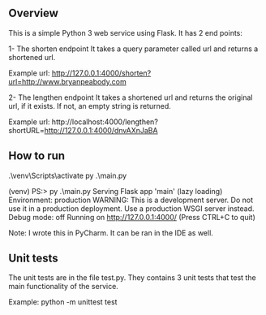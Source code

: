 ## Overview
This is a simple Python 3 web service using Flask. It has 2 end points:

1- The shorten endpoint
It takes a query parameter called url and returns a shortened url.

Example url: http://127.0.0.1:4000/shorten?url=http://www.bryanpeabody.com

2- The lengthen endpoint
It takes a shortened url and returns the original url, if it exists. If not, an empty string is returned.

Example url: http://localhost:4000/lengthen?shortURL=http://127.0.0.1:4000/dnvAXnJaBA
 
## How to run

.\venv\Scripts\activate
 py .\main.py

(venv) PS:> py .\main.py
 Serving Flask app 'main' (lazy loading)
 Environment: production
   WARNING: This is a development server. Do not use it in a production deployment.
   Use a production WSGI server instead.
 Debug mode: off
 Running on http://127.0.0.1:4000/ (Press CTRL+C to quit)

Note: I wrote this in PyCharm. It can be ran in the IDE as well.

## Unit tests
The unit tests are in the file test.py. They contains 3 unit tests that test the main functionality of the service.

Example: python -m unittest test